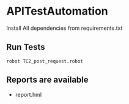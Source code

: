 # APITestAutomation

Install All dependencies from requirements.txt

## Run Tests
```robot TC2_post_request.robot```

## Reports are available 
- report.hml
